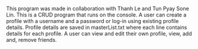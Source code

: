This program was made in collaboration with Thanh Le and Tun Pyay Sone Lin.
This is a CRUD program that runs on the console. 
A user can create a profile with a username and a password or log-in using existing profile details.
Profile details are saved in masterList.txt where each line contains details for each profile.
A user can view and edit their own profile, view, add and, remove friends.
